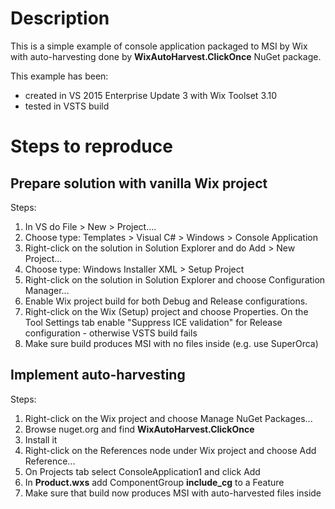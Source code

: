 
# Description
This is a simple example of console application packaged to MSI by Wix with auto-harvesting done by **WixAutoHarvest.ClickOnce** NuGet package.

This example has been:
- created in VS 2015 Enterprise Update 3 with Wix Toolset 3.10
- tested in VSTS build

# Steps to reproduce

## Prepare solution with vanilla Wix project

Steps:

1. In VS do File > New > Project....
2. Choose type: Templates > Visual C# > Windows > Console Application
3. Right-click on the solution in Solution Explorer and do Add > New Project...
4. Choose type: Windows Installer XML > Setup Project
5. Right-click on the solution in Solution Explorer and choose Configuration Manager...
6. Enable Wix project build for both Debug and Release configurations.
7. Right-click on the Wix (Setup) project and choose Properties. On the Tool Settings tab enable "Suppress ICE validation" for Release configuration - otherwise VSTS build fails
8. Make sure build produces MSI with no files inside (e.g. use SuperOrca)

## Implement auto-harvesting

Steps:

1. Right-click on the Wix project and choose Manage NuGet Packages...
2. Browse nuget.org and find **WixAutoHarvest.ClickOnce**
3. Install it
4. Right-click on the References node under Wix project and choose Add Reference...
5. On Projects tab select ConsoleApplication1 and click Add
6. In **Product.wxs** add ComponentGroup **include_cg** to a Feature
7. Make sure that build now produces MSI with auto-harvested files inside
